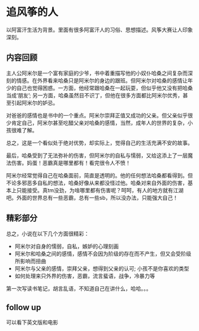 # 追风筝的人

以阿富汗生活为背景。里面有很多阿富汗人的习俗、思想描述。风筝大赛让人印象深刻。

## 内容回顾

主人公阿米尔是一个富有家庭的少爷，书中着重描写他的小奴仆哈桑之间复杂而深刻的情感。在外界看来哈桑只是阿米尔的身边的跟班。但阿米尔对哈桑的感情让年少的自己也觉得困惑。一方面，他经常跟哈桑在一起玩耍，但似乎他又没有把哈桑当成‘朋友’; 另一方面，哈桑虽然目不识丁，但他在很多方面都比阿米尔优秀，甚至引起阿米尔的妒忌。

对爸爸的感情也是书中的一个重点。阿米尔崇拜正值又成功的父亲。但父亲似乎很少肯定自己，阿米尔甚至吃醋父亲对哈桑的感情，当然，成年人的世界的复杂，小孩很难了解。

总之，这是一个看似处于绝对优势，却实际上，觉得自己的生活充满不安的故事。

最后，哈桑受到了无法弥补的伤害，但阿米尔的自私与懦弱，又给这添上了一层魔法伤害。妈蛋！恶霸真是哪里都有！看完很令人不愤！

阿米尔经常觉得自己在哈桑面前，简直是透明的。他的任何想法哈桑都看得到。但不论多邪恶多自私的想法，哈桑好像从来都没怪过他。哈桑对来自外面的伤害，基本上只能接受。真tm没劲，为啥哪里都有伤害呢？呵呵，有人的地方就有江湖吧。外面的世界总有一些恶霸，总有一些sb，所以没办法，只能强大自己！

## 精彩部分

总之，小说在以下几个方面很精彩：

- 阿米尔对自身的懦弱，自私，嫉妒的心理刻画
- 阿米尔和哈桑之间的感情，感情不会因为阶级的存在而不产生，但又会受阶级所影响而扭曲
- 阿米尔与父亲的感情，崇拜父亲，想得到父亲的认可; 小孩不是你喜欢的类型
- 如何处理来只外界的伤害，恶霸，流言蜚语，战争，冷暴力等

第一次写读书笔记，胡言乱语，不知道自己在讲什么，哈哈。。。

## follow up

可以看下英文版和电影
